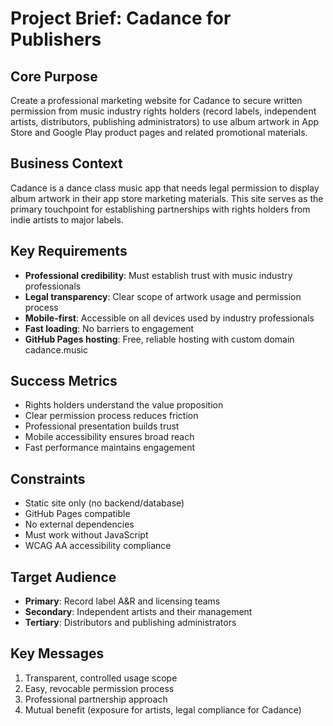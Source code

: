# Project Brief: Cadance for Publishers

## Core Purpose
Create a professional marketing website for Cadance to secure written permission from music industry rights holders (record labels, independent artists, distributors, publishing administrators) to use album artwork in App Store and Google Play product pages and related promotional materials.

## Business Context
Cadance is a dance class music app that needs legal permission to display album artwork in their app store marketing materials. This site serves as the primary touchpoint for establishing partnerships with rights holders from indie artists to major labels.

## Key Requirements
- **Professional credibility**: Must establish trust with music industry professionals
- **Legal transparency**: Clear scope of artwork usage and permission process
- **Mobile-first**: Accessible on all devices used by industry professionals
- **Fast loading**: No barriers to engagement
- **GitHub Pages hosting**: Free, reliable hosting with custom domain cadance.music

## Success Metrics
- Rights holders understand the value proposition
- Clear permission process reduces friction
- Professional presentation builds trust
- Mobile accessibility ensures broad reach
- Fast performance maintains engagement

## Constraints
- Static site only (no backend/database)
- GitHub Pages compatible
- No external dependencies
- Must work without JavaScript
- WCAG AA accessibility compliance

## Target Audience
- **Primary**: Record label A&R and licensing teams
- **Secondary**: Independent artists and their management
- **Tertiary**: Distributors and publishing administrators

## Key Messages
1. Transparent, controlled usage scope
2. Easy, revocable permission process
3. Professional partnership approach
4. Mutual benefit (exposure for artists, legal compliance for Cadance)